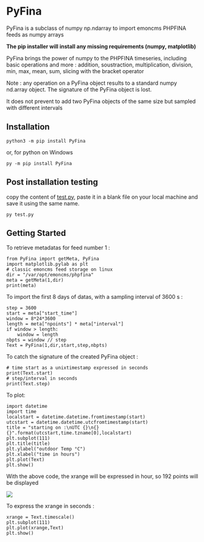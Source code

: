 # PyFina

PyFina is a subclass of numpy np.ndarray to import emoncms PHPFINA feeds as numpy arrays

**The pip installer will install any missing requirements (numpy, matplotlib)**

PyFina brings the power of numpy to the PHPFINA timeseries, including basic operations and more :
addition, soustraction, multiplication, division, min, max, mean, sum, slicing with the bracket operator

Note : any operation on a PyFina object results to a standard numpy nd.array object.
The signature of the PyFina object is lost.

It does not prevent to add two PyFina objects of the same size but sampled with different intervals


## Installation

```
python3 -m pip install PyFina
```
or, for python on Windows
```
py -m pip install PyFina
```

## Post installation testing

copy the content of [test.py](https://raw.githubusercontent.com/Open-Building-Management/PyFina/main/tests/test.py), paste it in a blank file on your local machine and save it using the same name.

```
py test.py
```

## Getting Started

To retrieve metadatas for feed number 1 :

```
from PyFina import getMeta, PyFina
import matplotlib.pylab as plt
# classic emoncms feed storage on linux
dir = "/var/opt/emoncms/phpfina"
meta = getMeta(1,dir)
print(meta)
```
To import the first 8 days of datas, with a sampling interval of 3600 s :

```
step = 3600
start = meta["start_time"]
window = 8*24*3600
length = meta["npoints"] * meta["interval"]
if window > length:
    window = length
nbpts = window // step
Text = PyFina(1,dir,start,step,nbpts)
```
To catch the signature of the created PyFina object :
```
# time start as a unixtimestamp expressed in seconds
print(Text.start)
# step/interval in seconds
print(Text.step)
```

To plot:
```
import datetime
import time
localstart = datetime.datetime.fromtimestamp(start)
utcstart = datetime.datetime.utcfromtimestamp(start)
title = "starting on :\nUTC {}\n{} {}".format(utcstart,time.tzname[0],localstart)
plt.subplot(111)
plt.title(title)
plt.ylabel("outdoor Temp °C")
plt.xlabel("time in hours")
plt.plot(Text)
plt.show()
```
With the above code, the xrange will be expressed in hour, so 192 points will be displayed

![](test.png)

To express the xrange in seconds :
```
xrange = Text.timescale()
plt.subplot(111)
plt.plot(xrange,Text)
plt.show()
```
